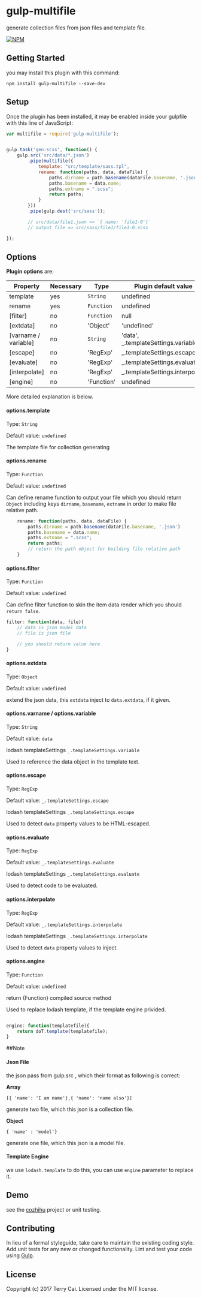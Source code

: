 # gulp-multifile

generate collection files from json files and template file.


[![NPM](https://nodei.co/npm/gulp-multifile.png?downloads=true&downloadRank=true&stars=true)](https://nodei.co/npm/gulp-multifile/)



## Getting Started


you may install this plugin with this command:

```shell
npm install gulp-multifile --save-dev
```

## Setup

Once the plugin has been installed, it may be enabled inside your gulpfile with this line of JavaScript:



```js
var multifile = require('gulp-multifile');


gulp.task('gen:scss', function() {
    gulp.src('src/data/*.json')
        .pipe(multifile({
            template: "src/template/sass.tpl",
            rename: function(paths, data, dataFile) {
                paths.dirname = path.basename(dataFile.basename, '.json')
                paths.basename = data.name;
                paths.extname = ".scss";
                return paths;
            }
        }))
        .pipe(gulp.dest('src/sass'));

        // src/data/file1.json => `{ name: 'file1-0'}`
        // output file => src/sass/file1/file1-0.scss

});


```


## Options


**Plugin options** are:

|       Property       | Necessary |    Type    |         Plugin default value        |
| -------------------- | --------- | ---------- | ----------------------------------- |
| template             | yes       | `String`   | undefined                           |
| rename               | yes       | `Function` | undefined                           |
| [filter]             | no        | `Function` | null                                |
| [extdata]            | no        | 'Object'   | 'undefined'                                |
| [varname / variable] | no        | `String`   | 'data', _.templateSettings.variable |
| [escape]             | no        | 'RegExp'   | _.templateSettings.escape           |
| [evaluate]           | no        | 'RegExp'   | _.templateSettings.evaluate         |
| [interpolate]        | no        | 'RegExp'   | _.templateSettings.interpolate      |
| [engine]             | no        | 'Function' | undefined                           |
	

More detailed explanation is below.

#### options.template

Type: `String`

Default value: `undefined`

The template file for collection generating



#### options.rename

Type: `Function`

Default value: `undefined`

Can define rename function to output your file which you should return `Object` including keys `dirname`, `basename`, `extname` in order to make file relative path.

```js
	rename: function(paths, data, dataFile) {
	    paths.dirname = path.basename(dataFile.basename, '.json')
	    paths.basename = data.name;
	    paths.extname = ".scss";
	    return paths; 
        // return the path object for building file relative path
	}

```




#### options.filter

Type: `Function`

Default value: `undefined`

Can define filter function to skin the item data render which you should `return false`.


```js
filter: function(data, file){
    // data is json model data
    // file is json file

    // you should return value here 
}

```

#### options.extdata

Type: `Object`

Default value: `undefined`


extend the json data, this `extdata` inject to `data.extdata`, if it given.



#### options.varname / options.variable

Type: `String`

Default value: `data`


lodash templateSettings `_.templateSettings.variable`

Used to reference the data object in the template text.


#### options.escape

Type: `RegExp`

Default value: `_.templateSettings.escape`


lodash templateSettings `_.templateSettings.escape`

Used to detect `data` property values to be HTML-escaped.


#### options.evaluate

Type: `RegExp`

Default value: `_.templateSettings.evaluate`

lodash templateSettings `_.templateSettings.evaluate`

Used to detect code to be evaluated.


#### options.interpolate

Type: `RegExp`

Default value: `_.templateSettings.interpolate`


lodash templateSettings `_.templateSettings.interpolate`

Used to detect `data` property values to inject.


#### options.engine

Type: `Function`

Default value: `undefined`

return {Function} compiled source method

Used to replace lodash template, if the template engine privided.

```js

engine: function(templatefile){
    return doT.template(templatefile);
}

```

##Note

#### Json File
the json pass from gulp.src , which their format as following is correct:


**Array**

`[{ 'name': 'I am name'},{ 'name': 'name also'}]` 

generate two file, which this json is a collection file.

**Object**

`{ 'name' : 'model'}`

generate one file, which this json is a model file.


#### Template Engine

we use `lodash.template` to do this, you can use `engine` parameter to replace  it.





## Demo
see the [cozhihu](https://github.com/icai/cozhihu) project or unit testing.


## Contributing
In lieu of a formal styleguide, take care to maintain the existing coding style. Add unit tests for any new or changed functionality. Lint and test your code using [Gulp](http://gulpjs.com/).



## License
Copyright (c) 2017 Terry Cai. Licensed under the MIT license.
